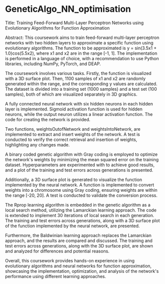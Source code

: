# GeneticAlgo_NN_optimisation

Title: Training Feed-Forward Multi-Layer Perceptron Networks using Evolutionary Algorithms for Function Approximation

Abstract:
This coursework aims to train feed-forward multi-layer perceptron networks with two hidden layers to approximate a specific function using evolutionary algorithms. The function to be approximated is y = sin(3.5x1 + 1.0)cos(5.5x2), where x1 and x2 are in the range [-1, 1]. The implementation is performed in a language of choice, with a recommendation to use Python libraries, including NumPy, PyTorch, and DEAP.

The coursework involves various tasks. Firstly, the function is visualized with a 3D surface plot. Then, 1100 samples of x1 and x2 are randomly generated within the range, and the corresponding y values are calculated. The dataset is divided into a training set (1000 samples) and a test set (100 samples), both of which are visualized separately in 3D graphics.

A fully connected neural network with six hidden neurons in each hidden layer is implemented. Sigmoid activation function is used for hidden neurons, while the output neuron utilizes a linear activation function. The code for creating the network is provided.

Two functions, weightsOutofNetwork and weightsIntoNetwork, are implemented to extract and insert weights of the network. A test is conducted to verify the correct retrieval and insertion of weights, highlighting any changes made.

A binary coded genetic algorithm with Gray coding is employed to optimize the network's weights by minimizing the mean squared error on the training dataset. Hyperparameters are experimented with to achieve good results, and a plot of the training and test errors across generations is presented.

Additionally, a 3D surface plot is generated to visualize the function implemented by the neural network. A function is implemented to convert weights into a chromosome using Gray coding, ensuring weights are within the range [-20, 20]. A test is conducted to validate the conversion process.

The Rprop learning algorithm is embedded in the genetic algorithm as a local search method, utilizing the Lamarckian learning approach. The code is extended to implement 30 iterations of local search in each generation. The training and test errors across generations, along with a 3D surface plot of the function implemented by the neural network, are presented.

Furthermore, the Baldwinian learning approach replaces the Lamarckian approach, and the results are compared and discussed. The training and test errors across generations, along with the 3D surface plot, are shown and analyzed for differences and potential reasons.

Overall, this coursework provides hands-on experience in using evolutionary algorithms and neural networks for function approximation, showcasing the implementation, optimization, and analysis of the network's performance using different learning approaches.





